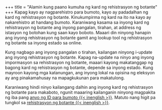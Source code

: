 +++
title = "Alamin kung paano kumuha ng kard ng rehistrasyon ng botante"
+++
Kapag kayo ay nagparehistro para bumoto, kayo ay padadalhan ng kard ng rehistrasyon ng botante. Kinukumpirma ng kard na ito na kayo ay nakarehistro at handang bumoto. Karaniwang kasama sa inyong kard ng rehistrasyon ng botante ang inyong pangalan, tirahan, at address ng istasyon ng botohan kung saan kayo boboto. Maaari din ninyong  hanapin ang inyong rehistrasyon ng botante gamit ang lookup tool ng rehistrasyon ng botante sa inyong estado sa online.

Kung nagbago ang inyong pangalan o tirahan, kailangan ninyong  i-update ang inyong rehistrasyon ng botante. Kapag na-update na ninyo  ang inyong impormasyon sa rehistrasyon ng botante, maaari kayong makatanggap ng bagong kard ng rehistrasyon ng botante, depende sa inyong estado. Kung mayroon kayong mga katanungan, ang inyong lokal na opisina ng eleksyon ay ang pinakamahusay na mapagkukunan para makatulong.

Karaniwang hindi ninyo kailangang dalhin ang inyong kard ng rehistrasyon ng botante para makaboto, ngunit maaaring kailanganin ninyong  magpakita ng iba pang [anyo ng ID para bumoto {{< inenglish >}}](https://www.usa.gov/voter-id). Matuto nang higit pa tungkol sa [rehistrasyon ng botante {{< inenglish >}}](https://www.usa.gov/voter-registration-card).
